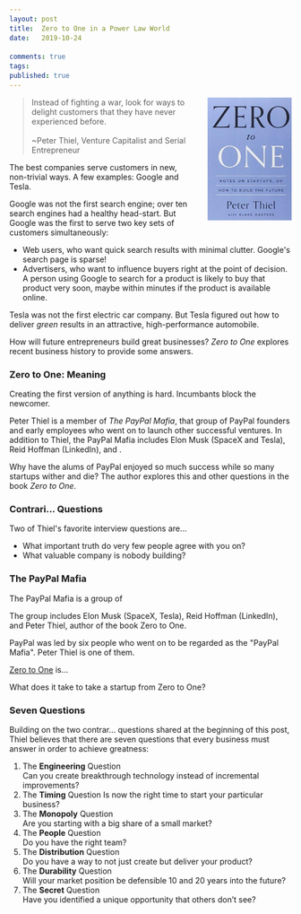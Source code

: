 ```yaml
---
layout: post
title:  Zero to One in a Power Law World
date:   2019-10-24

comments: true
tags: 
published: true
---
```

<img style="margin-left:20px" src="/images/zero_to_one_peter_thiel.jpg" width="150" align="right" alt="Zero to One by Peter Thiel" title="Zero to One by Peter Thiel" />

>Instead of fighting a war, look for ways to delight customers that they have never experienced before. 
>&nbsp;<br/>
>&nbsp;<br/>
>~Peter Thiel, Venture Capitalist and Serial Entrepreneur

The best companies serve customers in new, non-trivial ways. A few examples: Google and Tesla. 

Google was not the first search engine; over ten search engines had a healthy head-start. But Google was the first to serve two key sets of customers simultaneously:
* Web users, who want quick search results with minimal clutter. Google's search page is sparse!
* Advertisers, who want to influence buyers right at the point of decision. A person using Google to search for a product is likely to buy that product very soon, maybe within minutes if the product is available online. 

Tesla was not the first electric car company. But Tesla figured out how to deliver _green_ results in an attractive, high-performance automobile.

How will future entrepreneurs build great businesses? _Zero to One_ explores recent business history to provide some answers.

<!--more-->

### Zero to One: Meaning

Creating the first version of anything is hard. Incumbants block the newcomer.

Peter Thiel is a member of _The PayPal Mafia_, that group of PayPal founders and early employees who went on to launch other successful ventures. In addition to Thiel, the PayPal Mafia includes Elon Musk (SpaceX and Tesla), Reid Hoffman (LinkedIn), and .

Why have the alums of PayPal enjoyed so much success while so many startups wither and die? The author explores this and other questions in the book _Zero to One_.



### Contrari... Questions
Two of Thiel's favorite interview questions are...

* What important truth do very few people agree with you on?
* What valuable company is nobody building?




### The PayPal Mafia

The PayPal Mafia is a group of

The group includes Elon Musk (SpaceX, Tesla), Reid Hoffman (LinkedIn), and Peter Thiel, author of the book Zero to One.

PayPal was led by six people who went on to be regarded as the "PayPal Mafia". Peter Thiel is one of them.

[Zero to One]() is...

What does it take to take a startup from Zero to One?


### Seven Questions 

Building on the two contrar... questions shared at the beginning of this post, Thiel believes that there are seven questions that every business must answer in order to achieve greatness:

1. The <b>Engineering</b> Question<br/>
Can you create breakthrough technology instead of incremental improvements? 
2. The <b>Timing</b> Question 
Is now the right time to start your particular business? 
3. The <b>Monopoly</b> Question<br/>
Are you starting with a big share of a small market? 
4. The <b>People</b> Question<br/>
Do you have the right team? 
5. The <b>Distribution</b> Question<br/>
Do you have a way to not just create but deliver your product? 
6. The <b>Durability</b> Question<br/>
Will your market position be defensible 10 and 20 years into the future? 
7. The <b>Secret</b> Question<br/>
Have you identified a unique opportunity that others don’t see?



